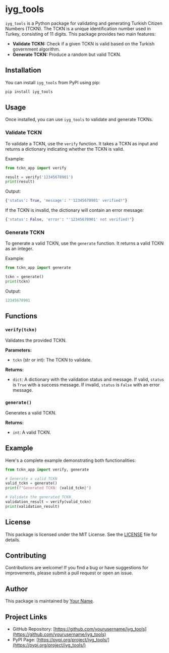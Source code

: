 # iyg_tools

`iyg_tools` is a Python package for validating and generating Turkish Citizen Numbers (TCKN). The TCKN is a unique identification number used in Turkey, consisting of 11 digits. This package provides two main features:

- **Validate TCKN:** Check if a given TCKN is valid based on the Turkish government algorithm.
- **Generate TCKN:** Produce a random but valid TCKN.

## Installation

You can install `iyg_tools` from PyPI using pip:

```bash
pip install iyg_tools
```

## Usage

Once installed, you can use `iyg_tools` to validate and generate TCKNs.

### Validate TCKN

To validate a TCKN, use the `verify` function. It takes a TCKN as input and returns a dictionary indicating whether the TCKN is valid.

Example:

```python
from tckn_app import verify

result = verify('12345678901')
print(result)
```

Output:

```python
{'status': True, 'message': "'12345678901' verified!"}
```

If the TCKN is invalid, the dictionary will contain an error message:

```python
{'status': False, 'error': "'12345678901' not verified!"}
```

### Generate TCKN

To generate a valid TCKN, use the `generate` function. It returns a valid TCKN as an integer.

Example:

```python
from tckn_app import generate

tckn = generate()
print(tckn)
```

Output:

```python
12345678901
```

## Functions

### `verify(tckn)`

Validates the provided TCKN.

**Parameters:**

- `tckn` (str or int): The TCKN to validate.

**Returns:**

- `dict`: A dictionary with the validation status and message. If valid, `status` is `True` with a success message. If invalid, `status` is `False` with an error message.

### `generate()`

Generates a valid TCKN.

**Returns:**

- `int`: A valid TCKN.

## Example

Here's a complete example demonstrating both functionalities:

```python
from tckn_app import verify, generate

# Generate a valid TCKN
valid_tckn = generate()
print(f"Generated TCKN: {valid_tckn}")

# Validate the generated TCKN
validation_result = verify(valid_tckn)
print(validation_result)
```

## License

This package is licensed under the MIT License. See the [LICENSE](LICENSE) file for details.

## Contributing

Contributions are welcome! If you find a bug or have suggestions for improvements, please submit a pull request or open an issue.

## Author

This package is maintained by [Your Name](https://github.com/yourusername).

## Project Links

- GitHub Repository: [https://github.com/yourusername/iyg_tools](https://github.com/yourusername/iyg_tools)
- PyPI Page: [https://pypi.org/project/iyg_tools/](https://pypi.org/project/iyg_tools/)
